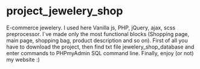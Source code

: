 # project_jewelery_shop
E-commerce jewelery. I used here Vanilla js, PHP, jQuery, ajax, scss preprocessor.
I`ve made only the most functional blocks (Shopping page, main page, shopping bag, product description and so on).
First of all you have to download the project, then find txt file jewelery_shop_database and enter commands to PHPmyAdmin SQL command line.
Finally, enjoy (or not) my website :) 
